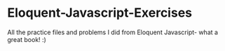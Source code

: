 # Eloquent-Javascript-Exercises

All the practice files and problems I did from Eloquent Javascript- what a great book! :)
